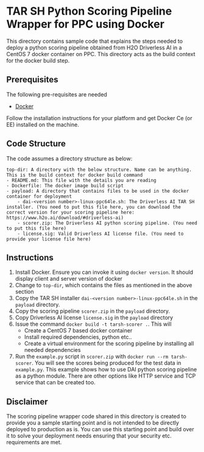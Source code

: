TAR SH Python Scoring Pipeline Wrapper for PPC using Docker
===========================================================

This directory contains sample code that explains the steps needed to deploy a python scoring pipeline
obtained from H2O Driverless AI in a CentOS 7 docker container on PPC. This directory acts as the build 
context for the docker build step. 


Prerequisites
-------------

The following pre-requisites are needed
- [Docker](https://www.docker.com/) 

Follow the installation instructions for your platform and get Docker Ce (or EE) installed on the machine. 


Code Structure
--------------

The code assumes a directory structure as below:

```
top-dir: A directory with the below structure. Name can be anything. This is the build context for docker build command
- README.md: This file with the details you are reading
- Dockerfile: The docker image build script
- payload: A directory that contains files to be used in the docker container for deployment
    - dai-<version number>-linux-ppc64le.sh: The Driverless AI TAR SH installer. (You need to put this file here, you can download the correct version for your scoring pipeline here: https://www.h2o.ai/download/#driverless-ai)
    - scorer.zip: The Driverless AI python scoring pipeline. (You need to put this file here)
    - license.sig: Valid Driverless AI license file. (You need to provide your license file here)
```


Instructions
------------

1. Install Docker. Ensure you can invoke it using `docker version`. It should display client and server version of docker
2. Change to `top-dir`, which contains the files as mentioned in the above section
3. Copy the TAR SH installer `dai-<version number>-linux-ppc64le.sh` in the `payload` directory.
4. Copy the scoring pipeline `scorer.zip` in the `payload` directory.
5. Copy Driverless AI license `license.sig` in the `payload` directory
6. Issue the command `docker build -t tarsh-scorer .`. This will
    - Create a CentOS 7 based docker container 
    - Install required dependencies, python etc..
    - Create a virtual environment for the scoring pipeline by installing all needed dependencies
7. Run the `example.py` script in `scorer.zip` with `docker run --rm tarsh-scorer`. You will see the scores being produced for the test data in `example.py`. This example
shows how to use DAI python scoring pipeline as a python module. There are other options like HTTP service and TCP service that can be created too.


Disclaimer
----------

The scoring pipeline wrapper code shared in this directory is created to provide you 
a sample starting point and is not intended to be directly deployed to production as is.
You can use this starting point and build over it to solve your deployment needs ensuring
that your security etc. requirements are met.

